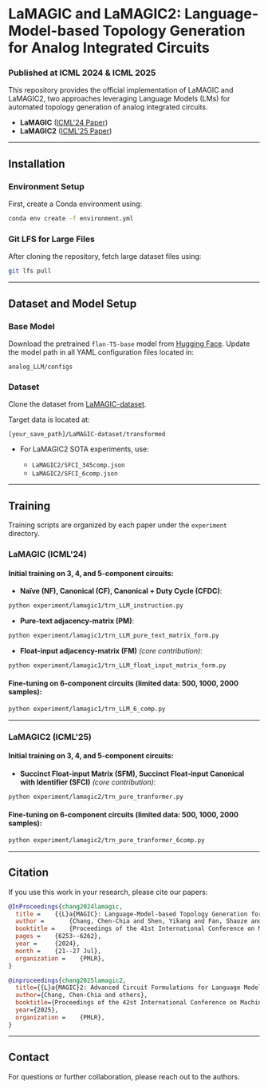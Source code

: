 # LaMAGIC and LaMAGIC2: Language-Model-based Topology Generation for Analog Integrated Circuits

### Published at ICML 2024 & ICML 2025

This repository provides the official implementation of LaMAGIC and LaMAGIC2, two approaches leveraging Language Models (LMs) for automated topology generation of analog integrated circuits.

* **LaMAGIC** ([ICML'24 Paper](https://arxiv.org/pdf/2407.18269))
* **LaMAGIC2** ([ICML'25 Paper](https://arxiv.org/abs/2506.10235))

---

## Installation

### Environment Setup

First, create a Conda environment using:

```bash
conda env create -f environment.yml
```

### Git LFS for Large Files

After cloning the repository, fetch large dataset files using:

```bash
git lfs pull
```

---

## Dataset and Model Setup

### Base Model

Download the pretrained `flan-T5-base` model from [Hugging Face](https://huggingface.co/google/flan-t5-base). Update the model path in all YAML configuration files located in:

```
analog_LLM/configs
```

### Dataset

Clone the dataset from [LaMAGIC-dataset](https://huggingface.co/datasets/turtleben/LaMAGIC-dataset).

Target data is located at:

```
[your_save_path]/LaMAGIC-dataset/transformed
```

* For LaMAGIC2 SOTA experiments, use:

  * `LaMAGIC2/SFCI_345comp.json`
  * `LaMAGIC2/SFCI_6comp.json`

---

## Training

Training scripts are organized by each paper under the `experiment` directory.

### LaMAGIC (ICML'24)

#### Initial training on 3, 4, and 5-component circuits:

* **Naïve (NF), Canonical (CF), Canonical + Duty Cycle (CFDC)**:

```bash
python experiment/lamagic1/trn_LLM_instruction.py
```

* **Pure-text adjacency-matrix (PM)**:

```bash
python experiment/lamagic1/trn_LLM_pure_text_matrix_form.py
```

* **Float-input adjacency-matrix (FM)** *(core contribution)*:

```bash
python experiment/lamagic1/trn_LLM_float_input_matrix_form.py
```

#### Fine-tuning on 6-component circuits (limited data: 500, 1000, 2000 samples):

```bash
python experiment/lamagic1/trn_LLM_6_comp.py
```

---

### LaMAGIC2 (ICML'25)

#### Initial training on 3, 4, and 5-component circuits:

* **Succinct Float-input Matrix (SFM), Succinct Float-input Canonical with Identifier (SFCI)** *(core contribution)*:

```bash
python experiment/lamagic2/trn_pure_tranformer.py
```

#### Fine-tuning on 6-component circuits (limited data: 500, 1000, 2000 samples):

```bash
python experiment/lamagic2/trn_pure_tranformer_6comp.py
```

---

## Citation

If you use this work in your research, please cite our papers:

```bibtex
@InProceedings{chang2024lamagic,
  title = 	 {{L}a{MAGIC}: Language-Model-based Topology Generation for Analog Integrated Circuits},
  author =       {Chang, Chen-Chia and Shen, Yikang and Fan, Shaoze and Li, Jing and Zhang, Shun and Cao, Ningyuan and Chen, Yiran and Zhang, Xin},
  booktitle = 	 {Proceedings of the 41st International Conference on Machine Learning},
  pages = 	 {6253--6262},
  year = 	 {2024},
  month = 	 {21--27 Jul},
  organization =    {PMLR},
}

@inproceedings{chang2025lamagic2,
  title={{L}a{MAGIC}2: Advanced Circuit Formulations for Language Model-Based Analog Topology Generation},
  author={Chang, Chen-Chia and others},
  booktitle={Proceedings of the 42st International Conference on Machine Learning},
  year={2025},
  organization =    {PMLR},
}
```

---

## Contact

For questions or further collaboration, please reach out to the authors.
